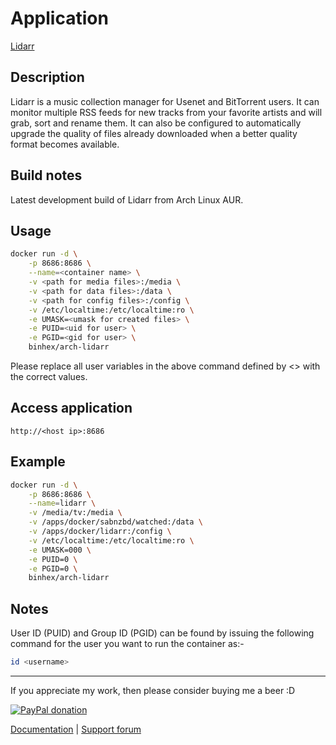 # Application

[Lidarr](https://github.com/lidarr/Lidarr)

## Description

Lidarr is a music collection manager for Usenet and BitTorrent users. It can
monitor multiple RSS feeds for new tracks from your favorite artists and will
grab, sort and rename them. It can also be configured to automatically upgrade
the quality of files already downloaded when a better quality format becomes
available.

## Build notes

Latest development build of Lidarr from Arch Linux AUR.

## Usage

```bash
docker run -d \
    -p 8686:8686 \
    --name=<container name> \
    -v <path for media files>:/media \
    -v <path for data files>:/data \
    -v <path for config files>:/config \
    -v /etc/localtime:/etc/localtime:ro \
    -e UMASK=<umask for created files> \
    -e PUID=<uid for user> \
    -e PGID=<gid for user> \
    binhex/arch-lidarr
```

Please replace all user variables in the above command defined by <> with the
correct values.

## Access application

`http://<host ip>:8686`

## Example

```bash
docker run -d \
    -p 8686:8686 \
    --name=lidarr \
    -v /media/tv:/media \
    -v /apps/docker/sabnzbd/watched:/data \
    -v /apps/docker/lidarr:/config \
    -v /etc/localtime:/etc/localtime:ro \
    -e UMASK=000 \
    -e PUID=0 \
    -e PGID=0 \
    binhex/arch-lidarr
```

## Notes

User ID (PUID) and Group ID (PGID) can be found by issuing the following command
for the user you want to run the container as:-

```bash
id <username>
```

___
If you appreciate my work, then please consider buying me a beer  :D

[![PayPal donation](https://www.paypal.com/en_US/i/btn/btn_donate_SM.gif)](https://www.paypal.com/cgi-bin/webscr?cmd=_s-xclick&hosted_button_id=MM5E27UX6AUU4)

[Documentation](https://github.com/binhex/documentation) | [Support forum](https://forums.lime-technology.com/topic/62284-support-binhex-lidarr/)
